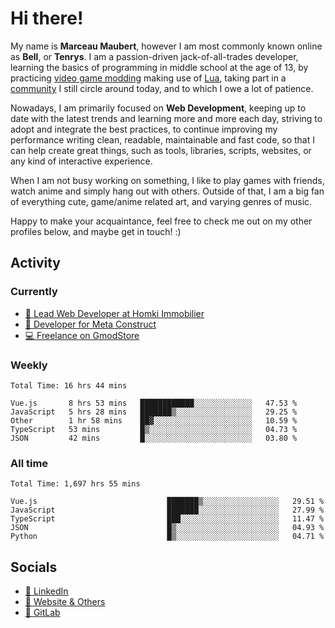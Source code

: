 # Hi there!

My name is **Marceau Maubert**, however I am most commonly known online as **Bell**, or **Tenrys**. I am a passion-driven jack-of-all-trades developer, learning the basics of programming in middle school at the age of 13, by practicing [video game modding](https://garrysmod.com) making use of [Lua](https://lua.org), taking part in a [community](https://metastruct.net) I still circle around today, and to which I owe a lot of patience.

Nowadays, I am primarily focused on **Web Development**, keeping up to date with the latest trends and learning more and more each day, striving to adopt  and integrate the best practices, to continue improving my performance writing clean, readable, maintainable and fast code, so that I can help create great things, such as tools, libraries, scripts, websites, or any kind of interactive experience.

When I am not busy working on something, I like to play games with friends, watch anime and simply hang out with others. Outside of that, I am a big fan of everything cute, game/anime related art, and varying genres of music.

Happy to make your acquaintance, feel free to check me out on my other profiles below, and maybe get in touch! :)

## Activity

### Currently

- [🏢 Lead Web Developer at Homki Immobilier](https://homki-immobilier.com)
- [🎈 Developer for Meta Construct](https://metastruct.net)
- [💻 Freelance on GmodStore](https://www.gmodstore.com/users/Tenrys)

### Weekly
<!--START_SECTION:wakaWeekly-->

```text
Total Time: 16 hrs 44 mins

Vue.js       8 hrs 53 mins   ████████████░░░░░░░░░░░░░   47.53 %
JavaScript   5 hrs 28 mins   ███████▒░░░░░░░░░░░░░░░░░   29.25 %
Other        1 hr 58 mins    ██▓░░░░░░░░░░░░░░░░░░░░░░   10.59 %
TypeScript   53 mins         █▒░░░░░░░░░░░░░░░░░░░░░░░   04.73 %
JSON         42 mins         █░░░░░░░░░░░░░░░░░░░░░░░░   03.80 %
```

<!--END_SECTION:wakaWeekly-->

### All time
<!--START_SECTION:wakaTotal-->

```text
Total Time: 1,697 hrs 55 mins

Vue.js                             ███████▒░░░░░░░░░░░░░░░░░   29.51 %
JavaScript                         ███████░░░░░░░░░░░░░░░░░░   27.99 %
TypeScript                         ███░░░░░░░░░░░░░░░░░░░░░░   11.47 %
JSON                               █▒░░░░░░░░░░░░░░░░░░░░░░░   04.93 %
Python                             █▒░░░░░░░░░░░░░░░░░░░░░░░   04.71 %
```

<!--END_SECTION:wakaTotal-->

## Socials

- [👔 LinkedIn](https://www.linkedin.com/in/marceau-maubert)
- [🔗 Website & Others](https://bell.moe)
- [🦊 GitLab](https://gitlab.com/Tenrys)
